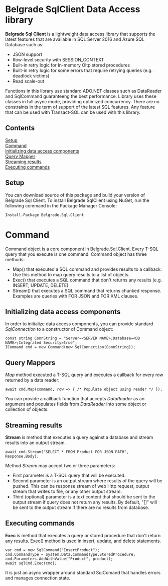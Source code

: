 # Belgrade SqlClient Data Access library

**Belgrade Sql Client** is a lightweight data access library that supports the latest features that are available in SQL Server 2016 and Azure SQL Database such as:
- JSON support
- Row-level security with SESSION_CONTEXT
- Built-in retry logic for In-memory Oltp stored procedures
- Built-in retry logic for some errors that require retrying queries (e.g. deadlock victims)
- Read scale-out

Functions in this library use standard ADO.NET classes such as DataReader and SqlCommand guaranteeng the best performance. Library uses these classes in full async mode, providing optimized concurrency. There are no constraints in the term of support of the latest SQL features. Any feature that can be used with Transact-SQL can be used with this library.

## Contents

[Setup](#setup)<br/>
[Command](#setup)<br/>
[Initializing data access components](#init)<br/>
[Query Mapper](#map)<br/>
[Streaming results](#stream)<br/>
[Executing commands](#exec)<br/>

<a name="setup"></a>

## Setup

You can download source of this package and build your version of Belgrade Sql Client.
To install Belgrade SqlClient using NuGet, run the following command in the Package Manager Console: 
```
Install-Package Belgrade.Sql.Client 
```

<a name="command"></a>
# Command

Command object is a core component in Belgrade.Sql.Client. Every T-SQL query that you execute is one command.
Command object has three methods:
 - Map() that executed a SQL command and provides results to a callback. Use this method to map query results to a list of objects.
 - Exec() that executes a SQL command that don't returns any results (e.g. INSERT, UPDATE, DELETE)
 - Stream() that executes a SQL command that returns chunked response. Examples are queries with FOR JSON and FOR XML clauses.


<a name="init"></a>
## Initializing data access components

In order to initialize data access components, you can provide standard *SqlConnection* to a constructor of Command object:

```
const string ConnString = "Server=<SERVER NAME>;Database=<DB NAME>;Integrated Security=true";
ICommand cmd = new Command(new SqlConnection(ConnString));
```

<a name="map"></a>

## Query Mappers

*Map* method executed a T-SQL query and executes a callback for every row returned by a data reader: 

```
await cmd.Map(command, row => { /* Populate object using reader */ });
```
You can provide a callback function that accepts *DataReader* as an argument and populates fields from *DataReader* into some object or collection of objects.

<a name="stream"></a>
## Streaming results

**Stream** is method that executes a query against a database and stream results into an output stream. 
```
await cmd.Stream("SELECT * FROM Product FOR JSON PATH", Response.Body);
```
Method *Stream* may accept two or three parameters:
- First parameter is a T-SQL query that will be executed.
- Second parameter is an output stream where results of the query will be pushed. This can be response stream of web Http request, output stream that writes to file, or any other output stream.
- Third (optional) parameter is a text content that should be sent to the output stream if query does not return any results. By default, "[]" will be sent to the output stream if there are no results from database.

<a name="exec"></a>

## Executing commands

**Exec** is method that executes a query or stored procedure that don't return any results. Exec() method is used in insert, update, and delete statements. 
```
var cmd = new SqlCommand("InsertProduct");
cmd.CommandType = System.Data.CommandType.StoredProcedure;
cmd.Parameters.AddWithValue("Product", product);
await sqlCmd.Exec(cmd);
```
It is just an async wrapper around standard SqlComand that handles errors and manages connection state.
